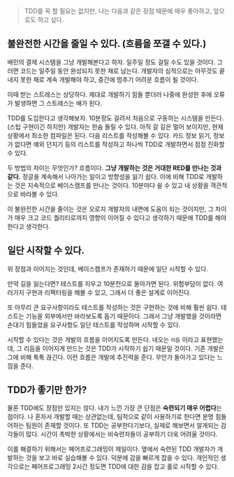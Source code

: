 > TDD를 꼭 할 필요는 없지만, 나는 다음과 같은 장점 때문에 매우 좋아하고, 앞으로도 하고 싶다.
> 

## 불완전한 시간을 줄일 수 있다. (흐름을 쪼갤 수 있다.)

배민의 결제 시스템을 그냥 개발해본다고 하자. 일주일 정도 걸릴 수도 있을 것이다. 그러면 코드는 일주일 동안 완성되지 못한 채로 남는다. 개발자의 심적으로는 아무것도 끝내지 못한 채로 계속 개발해야 하고, 중간에 멈추기 어려운 흐름이 될 것이다.

이때 받는 스트레스는 상당하다. 제대로 개발하기 힘들 뿐더러 나중에 완성한 후에 오류가 발생하면 그 스트레스는 배가 된다.

TDD를 도입한다고 생각해보자. 10분정도 걸려서 처음으로 구동하는 시스템을 만든다. (스텁 구현이긴 하지만) 개발자는 한숨 돌릴 수 있다. 아직 갈 길은 멀어 보이지만, 현재 상황에서 최소한 컴파일은 된다. 다음 리스트를 작성해볼 수 있다. 카드 정보 읽기, 정보가 없다면 예외 던지기 등의 리스트를 작성하고 하나씩 TDD로 개발하면서 점점 진화할 수 있다.

두 방법의 차이는 무엇인가? 흐름이다. **그냥 개발하는 것은 거대한 RED를 만나는 것과 같다.** 정글을 계속해서 나아가는 일이고 방향성을 잃기 쉽다. 이에 비해 TDD로 개발하는 것은 지속적으로 베이스캠프를 만나는 것이다. 10분마다 쉴 수 있고 내 상황을 객관적으로 바라볼 수 있다.

이 불완전한 시간을 줄이는 것은 오로지 개발자의 내면에 도움이 되는 것이지만, 그 차이가 매우 크고 코드 퀄리티로까지 영향이 이어질 수 있다고 생각하기 때문에 TDD를 해야 한다고 생각한다.

## 일단 시작할 수 있다.

위 장점과 이어지는 것인데, 베이스캠프가 존재하기 때문에 일단 시작할 수 있다.

만약 길을 잃는다면? 테스트를 지우고 10분전으로 돌아가면 된다. 위험부담이 없다. 여러가지 구현과 리팩터링을 해볼 수 있고, 그래서 더 좋은 설계로 이어진다.

또 아무리 큰 요구사항이라도 테스트를 작성하는 것은 구현하는 것에 비해 훨씬 쉽다. 테스트는 기능을 외부에서만 바라보도록 돕기 때문이다. 그래서 그냥 개발했을 것이라면 손대기 힘들었을 요구사항도 일단 테스트를 작성하며 시작할 수 있다.

시작할 수 있다는 것은 개발의 흐름을 이어지도록 만든다. 네오는 `리듬` 이라고 표현했는데, 그 리듬을 이어지게 만드는 것은 TDD가 시작하기 쉽기 때문일 것이다. 기존 개발은 그에 비해 툭툭 끊긴다.
이런 흐름은 개발에 추진력을 준다. 무언가 돌아가고 있다는 느낌을 준다.

## TDD가 좋기만 한가?

물론 TDD에도 장점만 있지는 않다. 내가 느낀 가장 큰 단점은 **숙련되기 매우 어렵다**는 점이다. 나 혼자서 개발할 때는 상관없는데, 팀적으로 같이 사용하기로 한다면 분명 힘들어하는 팀원이 존재할 것이다. 또 TDD는 공부한다기보다, 실제로 해보면서 알게되는 감각들이 많다. 시간이 촉박한 상황에서는 비숙련자들이 공부하기 더욱 어려울 것이다.

이를 해결하기 위해서는 페어프로그래밍이 제일이다. 옆에서 숙련된 TDD 개발자가 개발하는 것을 보고 바로 실습해볼 수 있다. 덕분에 감을 빠르게 잡을 수 있다. 개인적인 생각으로는 페어프로그래밍 2시간 정도면 TDD에 대한 감을 잡고 홀로 시작할 수 있다.